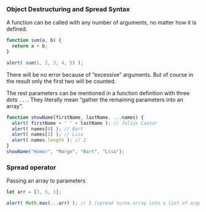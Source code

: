 
### Object Destructuring and Spread Syntax

A function can be called with any number of arguments, no matter how it is defined.
```javascript
function sum(a, b) {
  return a + b;
}

alert( sum(1, 2, 3, 4, 5) );
```
There will be no error because of “excessive” arguments. But of course in the result only the first two will be counted.

The rest parameters can be mentioned in a function definition with three dots `...`. They literally mean “gather the remaining parameters into an array”.

```javascript
function showName(firstName, lastName, ...names) {
  alert( firstName + ' ' + lastName ); // Julius Caesar
  alert( names[0] ); // Bart
  alert( names[1] ); // Lisa
  alert( names.length ); // 2
}
showName("Homer", "Marge", "Bart", "Lisa");
```
### Spread operator
Passing an array to parameters
```javascript
let arr = [3, 5, 1];

alert( Math.max(...arr) ); // 5 (spread turns array into a list of arguments)
```
